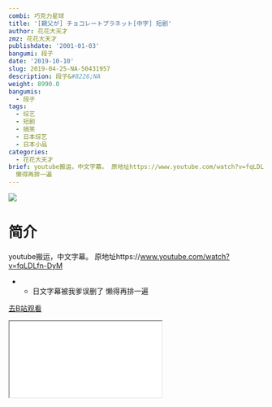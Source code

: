 ```yaml
---
combi: 巧克力星球
title: '[親父が] チョコレートプラネット[中字] 短剧'
author: 花花大天才
zmz: 花花大天才
publishdate: '2001-01-03'
bangumi: 段子
date: '2019-10-10'
slug: 2019-04-25-NA-50431957
description: 段子&#8226;NA
weight: 8990.0
bangumis:
  - 段子
tags:
  - 综艺
  - 短剧
  - 搞笑
  - 日本综艺
  - 日本小品
categories:
  - 花花大天才
brief: youtube搬运，中文字幕。 原地址https://www.youtube.com/watch?v=fqLDLfn-DyM - - 日文字幕被我爹误删了
  懒得再排一遍
---
```

![](https://raw.githubusercontent.com/tcgriffith/owaraisite/master/static/tmpimg/bdd6bb3685d40d13de49f0a43dd1fe719180265c.jpg.480.jpg)
# 简介  
youtube搬运，中文字幕。
原地址https://www.youtube.com/watch?v=fqLDLfn-DyM
- - 日文字幕被我爹误删了 懒得再排一遍  

[去B站观看](https://www.bilibili.com/video/av50431957/)
<div class ="resp-container"><iframe class="testiframe" src="//player.bilibili.com/player.html?aid=50431957"", scrolling="no", allowfullscreen="true" > </iframe></div> 
